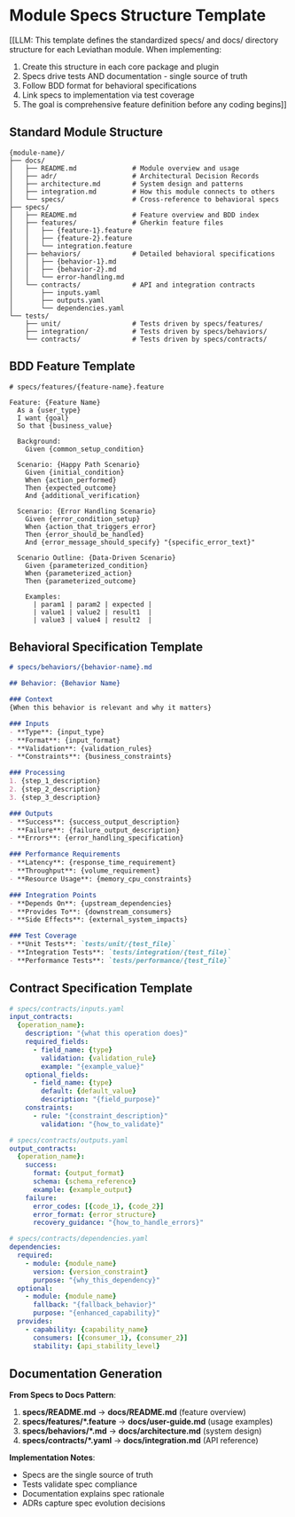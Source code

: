 # Module Specs Structure Template

[[LLM: This template defines the standardized specs/ and docs/ directory structure for each Leviathan module. When implementing:
1. Create this structure in each core package and plugin
2. Specs drive tests AND documentation - single source of truth
3. Follow BDD format for behavioral specifications
4. Link specs to implementation via test coverage
5. The goal is comprehensive feature definition before any coding begins]]

## Standard Module Structure

```
{module-name}/
├── docs/
│   ├── README.md              # Module overview and usage
│   ├── adr/                   # Architectural Decision Records
│   ├── architecture.md        # System design and patterns  
│   ├── integration.md         # How this module connects to others
│   └── specs/                 # Cross-reference to behavioral specs
├── specs/
│   ├── README.md              # Feature overview and BDD index
│   ├── features/              # Gherkin feature files
│   │   ├── {feature-1}.feature
│   │   ├── {feature-2}.feature
│   │   └── integration.feature
│   ├── behaviors/             # Detailed behavioral specifications
│   │   ├── {behavior-1}.md
│   │   ├── {behavior-2}.md  
│   │   └── error-handling.md
│   └── contracts/             # API and integration contracts
│       ├── inputs.yaml
│       ├── outputs.yaml
│       └── dependencies.yaml
└── tests/
    ├── unit/                  # Tests driven by specs/features/
    ├── integration/           # Tests driven by specs/behaviors/
    └── contracts/             # Tests driven by specs/contracts/
```

## BDD Feature Template

```gherkin
# specs/features/{feature-name}.feature

Feature: {Feature Name}
  As a {user_type}
  I want {goal}
  So that {business_value}

  Background:
    Given {common_setup_condition}

  Scenario: {Happy Path Scenario}
    Given {initial_condition}
    When {action_performed}
    Then {expected_outcome}
    And {additional_verification}

  Scenario: {Error Handling Scenario}
    Given {error_condition_setup}
    When {action_that_triggers_error}
    Then {error_should_be_handled}
    And {error_message_should_specify} "{specific_error_text}"

  Scenario Outline: {Data-Driven Scenario}
    Given {parameterized_condition}
    When {parameterized_action}
    Then {parameterized_outcome}
    
    Examples:
      | param1 | param2 | expected |
      | value1 | value2 | result1  |
      | value3 | value4 | result2  |
```

## Behavioral Specification Template

```markdown
# specs/behaviors/{behavior-name}.md

## Behavior: {Behavior Name}

### Context
{When this behavior is relevant and why it matters}

### Inputs
- **Type**: {input_type}
- **Format**: {input_format} 
- **Validation**: {validation_rules}
- **Constraints**: {business_constraints}

### Processing
1. {step_1_description}
2. {step_2_description}
3. {step_3_description}

### Outputs
- **Success**: {success_output_description}
- **Failure**: {failure_output_description}
- **Errors**: {error_handling_specification}

### Performance Requirements
- **Latency**: {response_time_requirement}
- **Throughput**: {volume_requirement}
- **Resource Usage**: {memory_cpu_constraints}

### Integration Points
- **Depends On**: {upstream_dependencies}
- **Provides To**: {downstream_consumers}
- **Side Effects**: {external_system_impacts}

### Test Coverage
- **Unit Tests**: `tests/unit/{test_file}`
- **Integration Tests**: `tests/integration/{test_file}`
- **Performance Tests**: `tests/performance/{test_file}`
```

## Contract Specification Template

```yaml
# specs/contracts/inputs.yaml
input_contracts:
  {operation_name}:
    description: "{what this operation does}"
    required_fields:
      - field_name: {type}
        validation: {validation_rule}
        example: "{example_value}"
    optional_fields:
      - field_name: {type}
        default: {default_value}
        description: "{field_purpose}"
    constraints:
      - rule: "{constraint_description}"
        validation: "{how_to_validate}"

# specs/contracts/outputs.yaml  
output_contracts:
  {operation_name}:
    success:
      format: {output_format}
      schema: {schema_reference}
      example: {example_output}
    failure:
      error_codes: [{code_1}, {code_2}]
      error_format: {error_structure}
      recovery_guidance: "{how_to_handle_errors}"

# specs/contracts/dependencies.yaml
dependencies:
  required:
    - module: {module_name}
      version: {version_constraint}
      purpose: "{why_this_dependency}"
  optional:
    - module: {module_name}
      fallback: "{fallback_behavior}"
      purpose: "{enhanced_capability}"
  provides:
    - capability: {capability_name}
      consumers: [{consumer_1}, {consumer_2}]
      stability: {api_stability_level}
```

## Documentation Generation

**From Specs to Docs Pattern**:
1. **specs/README.md** → **docs/README.md** (feature overview)
2. **specs/features/*.feature** → **docs/user-guide.md** (usage examples)
3. **specs/behaviors/*.md** → **docs/architecture.md** (system design)
4. **specs/contracts/*.yaml** → **docs/integration.md** (API reference)

**Implementation Notes**:
- Specs are the single source of truth
- Tests validate spec compliance  
- Documentation explains spec rationale
- ADRs capture spec evolution decisions